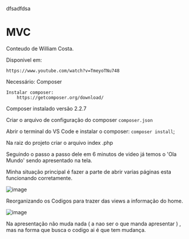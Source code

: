 dfsadfdsa 



# MVC

Conteudo de William Costa.

Disponivel em: 

    https://www.youtube.com/watch?v=TmeyoTNu748

Necessário:
    Composer

    Instalar composer:
        https://getcomposer.org/download/

Composer instalado versão 2.2.7

Criar  o arquivo de configuração do composer `composer.json`

Abrir o terminal do VS Code e instalar o composer: `composer install`; 


Na raiz do projeto criar o arquivo index .php 

Seguindo o passo a passo dele em 6 minutos de video já temos o 'Ola Mundo' sendo apresentado na tela.

Minha situação principal é fazer a parte de abrir varias páginas esta funcionando corretamente.

![image](https://user-images.githubusercontent.com/1613816/156920762-3abd386c-aa7b-4ada-ba53-939a4d3fe17c.png)

Reorganizando os Codigos para trazer das views a informação do home.

![image](https://user-images.githubusercontent.com/1613816/156922557-02a03ac2-f98e-4146-99a6-1bea7a9695f1.png)

Na apresentação não muda nada ( a nao ser o que manda apresentar ) , mas na forma que busca o codigo ai é que tem mudança.


